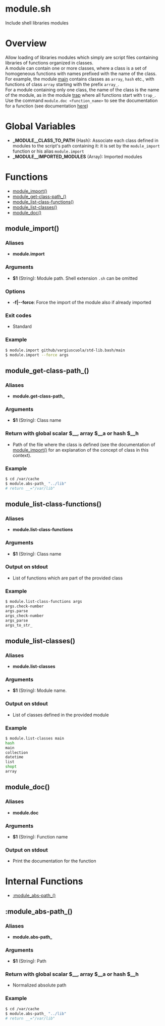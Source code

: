 # module.sh

Include shell libraries modules


# Overview

Allow loading of libraries modules which simply are script files containing libraries of functions organized in classes.  
A module can contain one or more classes, where a class is a set of homogeneous functions with names prefixed with the name of the class.  
For example, the module [main](https://github.com/vargiuscuola/std-lib.bash/blob/master/REFERENCE-main.md) contains classes as `array`, `hash` etc.,
with functions of class `array` starting with the prefix `array_`.  
For a module containing only one class, the name of the class is the name of the module, as in the module [trap](https://github.com/vargiuscuola/std-lib.bash/blob/master/REFERENCE-trap.md)
where all functions start with `trap_`.
Use the command `module.doc <function_name>` to see the documentation for a function (see documentation [here](https://github.com/vargiuscuola/std-lib.bash#examples))

# Global Variables

* **\_MODULE__CLASS_TO_PATH** (Hash): Associate each class defined in modules to the script's path containing it: it is set by the `module_import` function or his alias `module.import`
* **\_MODULE__IMPORTED_MODULES** (Array): Imported modules


# Functions
* [module_import()](#module_import)
* [module_get-class-path_()](#module_get-class-path_)
* [module_list-class-functions()](#module_list-class-functions)
* [module_list-classes()](#module_list-classes)
* [module_doc()](#module_doc)


## module_import()

### Aliases

* **module.import**

### Arguments

* **$1** (String): Module path. Shell extension `.sh` can be omitted

### Options

* **-f|--force**: Force the import of the module also if already imported

### Exit codes

* Standard

### Example

```bash
$ module.import github/vargiuscuola/std-lib.bash/main
$ module.import --force args
```

## module_get-class-path_()

### Aliases

* **module.get-class-path_**

### Arguments

* **$1** (String): Class name

### Return with global scalar $__, array $__a or hash $__h

* Path of the file where the class is defined (see the documentation of [module_import()](#module_import) for an explanation of the concept of class in this context).

### Example

```bash
$ cd /var/cache
$ module.abs-path_ "../lib"
# return __="/var/lib"
```

## module_list-class-functions()

### Aliases

* **module.list-class-functions**

### Arguments

* **$1** (String): Class name

### Output on stdout

* List of functions which are part of the provided class

### Example

```bash
$ module.list-class-functions args
args.check-number
args.parse
args_check-number
args_parse
args_to_str_
```

## module_list-classes()

### Aliases

* **module.list-classes**

### Arguments

* **$1** (String): Module name.

### Output on stdout

* List of classes defined in the provided module

### Example

```bash
$ module.list-classes main
hash
main
collection
datetime
list
shopt
array
```

## module_doc()

### Aliases

* **module.doc**

### Arguments

* **$1** (String): Function name

### Output on stdout

* Print the documentation for the function



# Internal Functions
* [:module_abs-path_()](#module_abs-path_)


## :module_abs-path_()

### Aliases

* **module.abs-path_**

### Arguments

* **$1** (String): Path

### Return with global scalar $__, array $__a or hash $__h

* Normalized absolute path

### Example

```bash
$ cd /var/cache
$ module.abs-path_ "../lib"
# return __="/var/lib"
```


